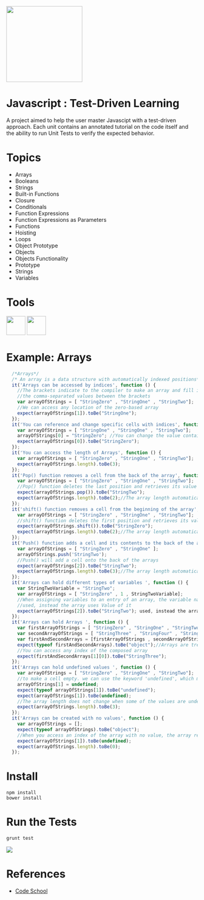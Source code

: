 <a name="README">[<img src="https://camo.githubusercontent.com/eb464a60a4a47f8b600aa71bfbc6aff3fe5c5392/68747470733a2f2f7261772e6769746875622e636f6d2f766f6f646f6f74696b69676f642f6c6f676f2e6a732f6d61737465722f6a732e706e67" width="200px" height="200px" />](https://github.com/MartinChavez/Learn-Javascript)</a>

Javascript : Test-Driven Learning
================

A project aimed to help the user master Javascipt with a test-driven approach. Each unit contains an annotated tutorial on the code itself and the ability to run Unit Tests to verify the expected behavior.

Topics
================
 - Arrays
 - Booleans
 - Strings
 - Built-in Functions
 - Closure
 - Conditionals
 - Function Expressions
 - Function Expressions as Parameters
 - Functions
 - Hoisting
 - Loops
 - Object Prototype
 - Objects
 - Objects Functionality
 - Prototype
 - Strings
 - Variables

Tools
====================
<a name="README">[<img src="https://camo.githubusercontent.com/39242419c60a53e1f3cecdeecb2460acce47366f/687474703a2f2f6772756e746a732e636f6d2f696d672f6772756e742d6c6f676f2d6e6f2d776f72646d61726b2e737667" width="50px" height="50px" />](https://github.com/gruntjs/grunt)</a>
<a name="README">[<img src="https://cldup.com/0286W-2y27.png" width="50px" height="50px" />](https://karma-runner.github.io/0.12/index.html)</a>

Example: Arrays
====================
```Javascript
  /*Arrays*/
  /* An array is a data structure with automatically indexed positions*/
  it('Arrays can be accessed by indices', function () {
    //The brackets indicate to the compiler to make an array and fill it with
    //the comma-separated values between the brackets
    var arrayOfStrings = [ "StringZero" , "StringOne" , "StringTwo"];
    //We can access any location of the zero-based array
    expect(arrayOfStrings[1]).toBe("StringOne");
  });
  it('You can reference and change specific cells with indices', function () {
    var arrayOfStrings = [ "StringOne" , "StringOne" , "StringTwo"];
    arrayOfStrings[0] = "StringZero"; //You can change the value contained at any index
    expect(arrayOfStrings[0]).toBe("StringZero");
  });
  it('You can access the length of Arrays', function () {
    var arrayOfStrings = [ "StringZero" , "StringOne" , "StringTwo"];
    expect(arrayOfStrings.length).toBe(3);
  });
  it('Pop() function removes a cell from the back of the array', function () {
    var arrayOfStrings = [ "StringZero" , "StringOne" , "StringTwo"];
    //Pop() function deletes the last position and retrieves its value
    expect(arrayOfStrings.pop()).toBe("StringTwo");
    expect(arrayOfStrings.length).toBe(2);//The array length automatically adjusts
  });
  it('shift() function removes a cell from the beginning of the array', function () {
    var arrayOfStrings = [ "StringZero" , "StringOne" , "StringTwo"];
    //shift() function deletes the first position and retrieves its value
    expect(arrayOfStrings.shift()).toBe("StringZero");
    expect(arrayOfStrings.length).toBe(2);//The array length automatically adjusts
  });
  it('Push() function adds a cell and its contents to the back of the array', function () {
    var arrayOfStrings = [ "StringZero" , "StringOne" ];
    arrayOfStrings.push('StringTwo');
    //Push() will add a cell onto the back of the arrays
    expect(arrayOfStrings[2]).toBe("StringTwo");
    expect(arrayOfStrings.length).toBe(3);//The array length automatically adjusts
  });
  it('Arrays can hold different types of variables ', function () {
    var StringTwoVariable = "StringTwo";
    var arrayOfStrings = [ "StringZero" , 1 , StringTwoVariable];
    //When assigning variables to an entry of an array, the variable name is not
    //used, instead the array uses Value of it
    expect(arrayOfStrings[2]).toBe("StringTwo"); used, instead the array uses Value of it
  });
  it('Arrays can hold Arrays ', function () {
    var firstArrayOfStrings = [ "StringZero" , "StringOne" , "StringTwo"];
    var secondArrayOfStrings = [ "StringThree" , "StringFour" , "StringFive"];
    var firstAndSecondArrays = [firstArrayOfStrings , secondArrayOfStrings];
    expect(typeof firstAndSecondArrays).toBe("object");//Arrays are treated as objects
    //You can access any index of the composed array
    expect(firstAndSecondArrays[1][0]).toBe("StringThree");
  });
  it('Arrays can hold undefined values ', function () {
    var arrayOfStrings = [ "StringZero" , "StringOne" , "StringTwo"];
    //to make a cell empty. we can use the keyword 'undefined', which means 'NO CONTENTS'
    arrayOfStrings[1] = undefined; 
    expect(typeof arrayOfStrings[1]).toBe("undefined");
    expect(arrayOfStrings[1]).toBe(undefined);
    //The array length does not change when some of the values are undefined
    expect(arrayOfStrings.length).toBe(3);
  });
  it('Arrays can be created with no values', function () {
    var arrayOfStrings = [];
    expect(typeof arrayOfStrings).toBe("object");
    //When you access an index of the array with no value, the array returns 'undefined'
    expect(arrayOfStrings[1]).toBe(undefined); 
    expect(arrayOfStrings.length).toBe(0);
  });
```
Install
====================
```Terminal
npm install
bower install
```

Run the Tests
====================
```Javascript
grunt test
```
[<img src="https://s3-us-west-2.amazonaws.com/testdrivenlearningbucket/Run+Tests.png"  />](https://github.com/MartinChavez/Learn-Javascript)

References
====================

* [Code School](https://www.codeschool.com/)
